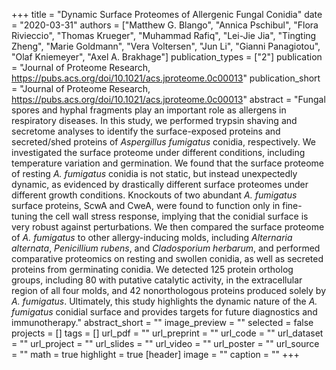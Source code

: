 +++
title = "Dynamic Surface Proteomes of Allergenic Fungal Conidia"
date = "2020-03-31"
authors = ["Matthew G. Blango", "Annica Pschibul", "Flora Rivieccio", "Thomas Krueger", "Muhammad Rafiq", "Lei-Jie Jia", "Tingting Zheng", "Marie Goldmann", "Vera Voltersen", "Jun Li", "Gianni Panagiotou", "Olaf Kniemeyer", "Axel A. Brakhage"]
publication_types = ["2"]
publication = "Journal of Proteome Research, https://pubs.acs.org/doi/10.1021/acs.jproteome.0c00013"
publication_short = "Journal of Proteome Research, https://pubs.acs.org/doi/10.1021/acs.jproteome.0c00013"
abstract = "Fungal spores and hyphal fragments play an important role as allergens in respiratory diseases. In this study, we performed trypsin shaving and secretome analyses to identify the surface-exposed proteins and secreted/shed proteins of *Aspergillus fumigatus* conidia, respectively. We investigated the surface proteome under different conditions, including temperature variation and germination. We found that the surface proteome of resting *A. fumigatus* conidia is not static, but instead unexpectedly dynamic, as evidenced by drastically different surface proteomes under different growth conditions. Knockouts of two abundant *A. fumigatus* surface proteins, ScwA and CweA, were found to function only in fine-tuning the cell wall stress response, implying that the conidial surface is very robust against perturbations. We then compared the surface proteome of *A. fumigatus* to other allergy-inducing molds, including *Alternaria alternata*, *Penicillium rubens*, and *Cladosporium herbarum*, and performed comparative proteomics on resting and swollen conidia, as well as secreted proteins from germinating conidia. We detected 125 protein ortholog groups, including 80 with putative catalytic activity, in the extracellular region of all four molds, and 42 nonorthologous proteins produced solely by *A. fumigatus*. Ultimately, this study highlights the dynamic nature of the *A. fumigatus* conidial surface and provides targets for future diagnostics and immunotherapy."
abstract_short = ""
image_preview = ""
selected = false
projects = []
tags = []
url_pdf = ""
url_preprint = ""
url_code = ""
url_dataset = ""
url_project = ""
url_slides = ""
url_video = ""
url_poster = ""
url_source = ""
math = true
highlight = true
[header]
image = ""
caption = ""
+++
